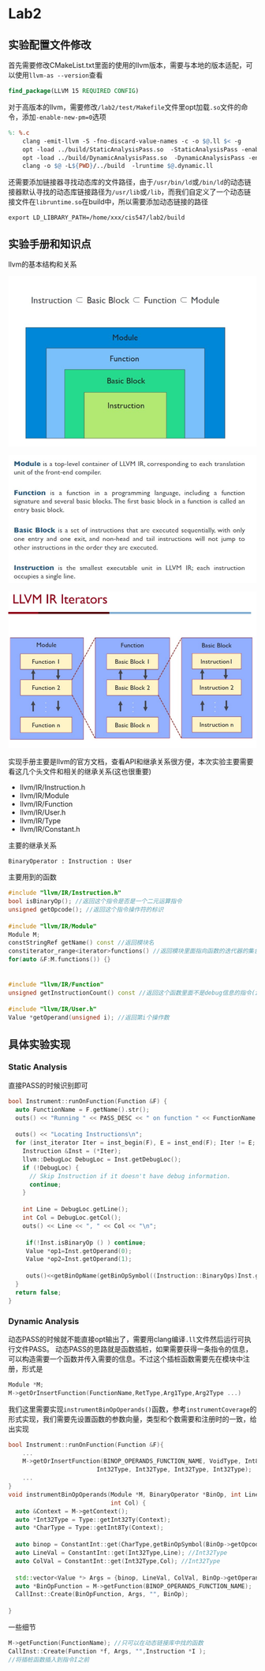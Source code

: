 # Lab2
## 实验配置文件修改
首先需要修改CMakeList.txt里面的使用的llvm版本，需要与本地的版本适配，可以使用`llvm-as --version`查看
``` cmake
find_package(LLVM 15 REQUIRED CONFIG)
```

对于高版本的llvm，需要修改`/lab2/test/Makefile`文件里opt加载`.so`文件的命令，添加`-enable-new-pm=0`选项
``` makefile
%: %.c
	clang -emit-llvm -S -fno-discard-value-names -c -o $@.ll $< -g
	opt -load ../build/StaticAnalysisPass.so  -StaticAnalysisPass -enable-new-pm=0 -S $@.ll -o $@.static.ll
	opt -load ../build/DynamicAnalysisPass.so  -DynamicAnalysisPass -enable-new-pm=0 -S $@.ll -o $@.dynamic.ll
	clang -o $@ -L${PWD}/../build  -lruntime $@.dynamic.ll 
```
还需要添加链接器寻找动态库的文件路径，由于`/usr/bin/ld`或`/bin/ld`的动态链接器默认寻找的动态库链接路径为`/usr/lib`或`/lib`，而我们自定义了一个动态链接文件在`libruntime.so`在build中，所以需要添加动态链接的路径
``` shell
export LD_LIBRARY_PATH=/home/xxx/cis547/lab2/build
```
## 实验手册和知识点

llvm的基本结构和关系

![](lab2/1.jpg)

![](lab2/2.jpg)

![](lab2/3.jpg)

实现手册主要是llvm的官方文档，查看API和继承关系很方便，本次实验主要需要看这几个头文件和相关的继承关系(这也很重要)
+ llvm/IR/Instruction.h
+ llvm/IR/Module
+ llvm/IR/Function
+ llvm/IR/User.h
+ llvm/IR/Type
+ llvm/IR/Constant.h

主要的继承关系

```
BinaryOperator : Instruction : User
```
主要用到的函数
``` c++
#include "llvm/IR/Instruction.h"
bool isBinaryOp(); //返回这个指令是否是一个二元运算指令
unsigned getOpcode(); //返回这个指令操作符的标识

#include "llvm/IR/Module"
Module M;
constStringRef getName() const //返回模块名
constiterator_range<iterator>functions() //返回模块里面指向函数的迭代器的集合
for(auto &F:M.functions()) {}


#include "llvm/IR/Function"
unsigned getInstructionCount() const //返回这个函数里面不是debug信息的指令(instructions)的条数

#include "llvm/IR/User.h"
Value *getOperand(unsigned i); //返回第i个操作数
```

## 具体实验实现

### Static Analysis
直接PASS的时候识别即可
``` c++
bool Instrument::runOnFunction(Function &F) {
  auto FunctionName = F.getName().str();
  outs() << "Running " << PASS_DESC << " on function " << FunctionName << "\n";

  outs() << "Locating Instructions\n";
  for (inst_iterator Iter = inst_begin(F), E = inst_end(F); Iter != E; ++Iter) {
    Instruction &Inst = (*Iter);
    llvm::DebugLoc DebugLoc = Inst.getDebugLoc();
    if (!DebugLoc) {
      // Skip Instruction if it doesn't have debug information.
      continue;
    }

    int Line = DebugLoc.getLine();
    int Col = DebugLoc.getCol();
    outs() << Line << ", " << Col << "\n";

	 if(!Inst.isBinaryOp () ) continue;
	 Value *op1=Inst.getOperand(0);
	 Value *op2=Inst.getOperand(1);

	 outs()<<getBinOpName(getBinOpSymbol((Instruction::BinaryOps)Inst.getOpcode()))<<" at Line "<<Line<<" ,Colnum "<<Col<<" and fisrt oprand is "<<variable(op1)<<" second oprand is "<<variable(op2)<<"\n";
  }
  return false;
}
```
### Dynamic Analysis
动态PASS的时候就不能直接opt输出了，需要用clang编译`.ll`文件然后运行可执行文件PASS。
动态PASS的思路就是函数插桩，如果需要获得一条指令的信息，可以构造需要一个函数并传入需要的信息。不过这个插桩函数需要先在模块中注册，形式是
``` c++
Module *M;
M->getOrInsertFunction(FunctionName,RetType,Arg1Type,Arg2Type ...)
```
我们这里需要实现`instrumentBinOpOperands()`函数，参考`instrumentCoverage`的形式实现，我们需要先设置函数的参数向量，类型和个数需要和注册时的一致，给出实现
``` c++
bool Instrument::runOnFunction(Function &F){
	...
	M->getOrInsertFunction(BINOP_OPERANDS_FUNCTION_NAME, VoidType, Int8Type,
                         Int32Type, Int32Type, Int32Type, Int32Type);
    ...
}
void instrumentBinOpOperands(Module *M, BinaryOperator *BinOp, int Line,
                             int Col) {
  auto &Context = M->getContext();
  auto *Int32Type = Type::getInt32Ty(Context);
  auto *CharType = Type::getInt8Ty(Context);

  auto binop = ConstantInt::get(CharType,getBinOpSymbol(BinOp->getOpcode())); //Int8Type
  auto LineVal = ConstantInt::get(Int32Type,Line); //Int32Type
  auto ColVal = ConstantInt::get(Int32Type,Col); //Int32Type
  
  std::vector<Value *> Args = {binop, LineVal, ColVal, BinOp->getOperand(0),BinOp->getOperand(1)}; //由于是Value*类型，直接传这个类型即可
  auto *BinOpFunction = M->getFunction(BINOP_OPERANDS_FUNCTION_NAME);
  CallInst::Create(BinOpFunction, Args, "", BinOp);

}
```
一些细节
``` c++
M->getFunction(FunctionName); //只可以在动态链接库中找的函数
CallInst::Create(Function *f, Args, "",Instruction *I );
//将插桩函数插入到指令I之前
```